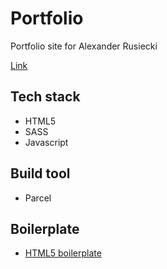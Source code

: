 # Portfolio

Portfolio site for Alexander Rusiecki

[Link](https://alexander-rusiecki.github.io/Portfolio/)

## Tech stack

- HTML5
- SASS
- Javascript

## Build tool

- Parcel

## Boilerplate

- [HTML5 boilerplate](https://html5boilerplate.com/)
